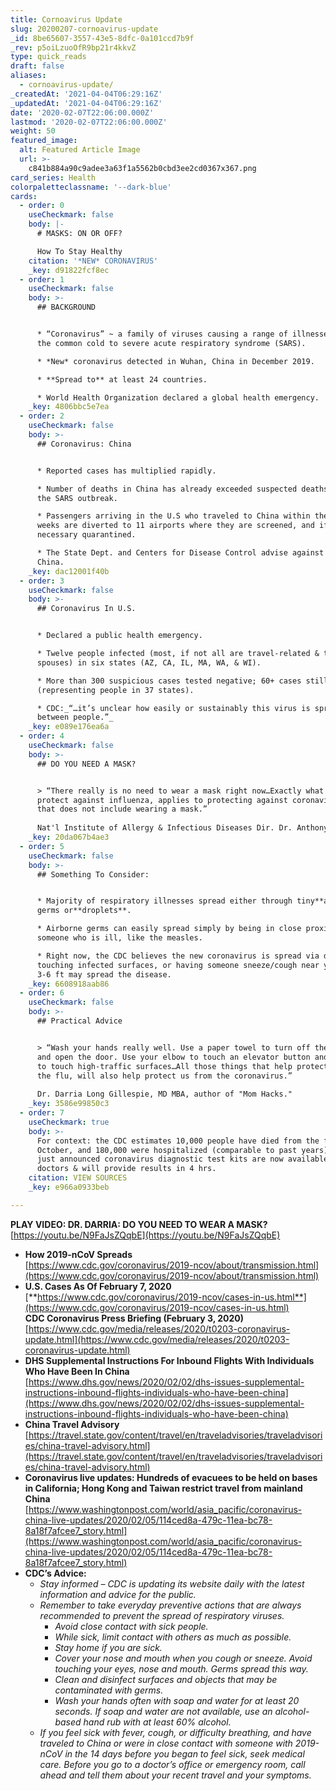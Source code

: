 ```yaml
---
title: Cornoavirus Update
slug: 20200207-cornoavirus-update
_id: 8be65607-3557-43e5-8dfc-0a101ccd7b9f
_rev: p5oiLzuoOfR9bp21r4kkvZ
type: quick_reads
draft: false
aliases:
  - cornoavirus-update/
_createdAt: '2021-04-04T06:29:16Z'
_updatedAt: '2021-04-04T06:29:16Z'
date: '2020-02-07T22:06:00.000Z'
lastmod: '2020-02-07T22:06:00.000Z'
weight: 50
featured_image:
  alt: Featured Article Image
  url: >-
    c841b884a90c9adee3a63f1a5562b0cbd3ee2cd0367x367.png
card_series: Health
colorpaletteclassname: '--dark-blue'
cards:
  - order: 0
    useCheckmark: false
    body: |-
      # MASKS: ON OR OFF?

      How To Stay Healthy
    citation: '*NEW* CORONAVIRUS'
    _key: d91822fcf8ec
  - order: 1
    useCheckmark: false
    body: >-
      ## BACKGROUND


      * “Coronavirus” ~ a family of viruses causing a range of illnesses from
      the common cold to severe acute respiratory syndrome (SARS).

      * *New* coronavirus detected in Wuhan, China in December 2019.

      * **Spread to** at least 24 countries.

      * World Health Organization declared a global health emergency.
    _key: 4806bbc5e7ea
  - order: 2
    useCheckmark: false
    body: >-
      ## Coronavirus: China


      * Reported cases has multiplied rapidly.

      * Number of deaths in China has already exceeded suspected deaths during
      the SARS outbreak.

      * Passengers arriving in the U.S who traveled to China within the last two
      weeks are diverted to 11 airports where they are screened, and if
      necessary quarantined.

      * The State Dept. and Centers for Disease Control advise against travel to
      China.
    _key: dac12001f40b
  - order: 3
    useCheckmark: false
    body: >-
      ## Coronavirus In U.S.


      * Declared a public health emergency.

      * Twelve people infected (most, if not all are travel-related & their
      spouses) in six states (AZ, CA, IL, MA, WA, & WI).

      * More than 300 suspicious cases tested negative; 60+ cases still pending
      (representing people in 37 states).

      * CDC:_“…it’s unclear how easily or sustainably this virus is spreading
      between people.”_
    _key: e089e176ea6a
  - order: 4
    useCheckmark: false
    body: >-
      ## DO YOU NEED A MASK?


      > “There really is no need to wear a mask right now…Exactly what you do to
      protect against influenza, applies to protecting against coronavirus – and
      that does not include wearing a mask.”  
        
      Nat'l Institute of Allergy & Infectious Diseases Dir. Dr. Anthony Fauci
    _key: 20da067b4ae3
  - order: 5
    useCheckmark: false
    body: >-
      ## Something To Consider:


      * Majority of respiratory illnesses spread either through tiny**airborne**
      germs or**droplets**.

      * Airborne germs can easily spread simply by being in close proximity with
      someone who is ill, like the measles.

      * Right now, the CDC believes the new coronavirus is spread via droplet;
      touching infected surfaces, or having someone sneeze/cough near you from
      3-6 ft may spread the disease.
    _key: 6608918aab86
  - order: 6
    useCheckmark: false
    body: >-
      ## Practical Advice


      > “Wash your hands really well. Use a paper towel to turn off the faucet
      and open the door. Use your elbow to touch an elevator button and try not
      to touch high-traffic surfaces…All those things that help protect us from
      the flu, will also help protect us from the coronavirus.”  
        
      Dr. Darria Long Gillespie, MD MBA, author of "Mom Hacks."
    _key: 3586e99850c3
  - order: 7
    useCheckmark: true
    body: >-
      For context: the CDC estimates 10,000 people have died from the flu since
      October, and 180,000 were hospitalized (comparable to past years). The CDC
      just announced coronavirus diagnostic test kits are now available to
      doctors & will provide results in 4 hrs.
    citation: VIEW SOURCES
    _key: e966a0933beb

---
```

**PLAY VIDEO: DR. DARRIA: DO YOU NEED TO WEAR A MASK?**  
[https://youtu.be/N9FaJsZQqbE](https://youtu.be/N9FaJsZQqbE)

* **How 2019-nCoV Spreads**  
[https://www.cdc.gov/coronavirus/2019-ncov/about/transmission.html](https://www.cdc.gov/coronavirus/2019-ncov/about/transmission.html)
* **U.S. Cases As Of February 7, 2020**  
[**https://www.cdc.gov/coronavirus/2019-ncov/cases-in-us.html**](https://www.cdc.gov/coronavirus/2019-ncov/cases-in-us.html)  
**CDC Coronavirus Press Briefing (February 3, 2020)**  
[https://www.cdc.gov/media/releases/2020/t0203-coronavirus-update.html](https://www.cdc.gov/media/releases/2020/t0203-coronavirus-update.html)
* **DHS Supplemental Instructions For Inbound Flights With Individuals Who Have Been In China**  
[https://www.dhs.gov/news/2020/02/02/dhs-issues-supplemental-instructions-inbound-flights-individuals-who-have-been-china](https://www.dhs.gov/news/2020/02/02/dhs-issues-supplemental-instructions-inbound-flights-individuals-who-have-been-china)
* **China Travel Advisory**  
[https://travel.state.gov/content/travel/en/traveladvisories/traveladvisories/china-travel-advisory.html](https://travel.state.gov/content/travel/en/traveladvisories/traveladvisories/china-travel-advisory.html)
* **Coronavirus live updates: Hundreds of evacuees to be held on bases in California; Hong Kong and Taiwan restrict travel from mainland China**  
[https://www.washingtonpost.com/world/asia_pacific/coronavirus-china-live-updates/2020/02/05/114ced8a-479c-11ea-bc78-8a18f7afcee7_story.html](https://www.washingtonpost.com/world/asia_pacific/coronavirus-china-live-updates/2020/02/05/114ced8a-479c-11ea-bc78-8a18f7afcee7_story.html)
* **CDC’s Advice:**
  * _Stay informed – CDC is updating its website daily with the latest information and advice for the public._
  * _Remember to take everyday preventive actions that are always recommended to prevent the spread of respiratory viruses._
      * _Avoid close contact with sick people._
    * _While sick, limit contact with others as much as possible._
    * _Stay home if you are sick._
    * _Cover your nose and mouth when you cough or sneeze. Avoid touching your eyes, nose and mouth. Germs spread this way._
    * _Clean and disinfect surfaces and objects that may be contaminated with germs._
    * _Wash your hands often with soap and water for at least 20 seconds. If soap and water are not available, use an alcohol-based hand rub with at least 60% alcohol._
  * _If you feel sick with fever, cough, or difficulty breathing, and have traveled to China or were in close contact with someone with 2019-nCoV in the 14 days before you began to feel sick, seek medical care. Before you go to a doctor’s office or emergency room, call ahead and tell them about your recent travel and your symptoms._